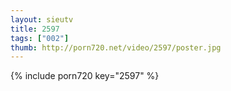 ```yaml
--- 
layout: sieutv
title: 2597
tags: ["002"]
thumb: http://porn720.net/video/2597/poster.jpg
---
```

{% include porn720 key="2597" %} 
